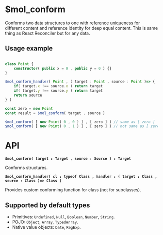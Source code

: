 # $mol_conform

Conforms two data structures to one with reference uniqueness for different content and reference identity for deep equal content.
This is same thing as React Reconciler but for any data. 

## Usage example

```typescript

class Point {
	constructor( public x = 0 , public y = 0 ) {}
}

$mol_conform_handler( Point , ( target : Point , source : Point )=> {
	if( target.x !== source.x ) return target
	if( target.y !== source.y ) return target
	return source
} )

const zero = new Point
const result = $mol_conform( target , source )

$mol_conform( [ new Point( 0 , 0 ) ] , [ zero ] ) // same as [ zero ]
$mol_conform( [ new Point( 0 , 1 ) ] , [ zero ] ) // not same as [ zero ]
```

# API

**`$mol_conform( target : Target , source : Source ) : Target`**

Conforms structures.

**`$mol_conform_handler( cl : typeof Class , handler : ( target : Class , source : Class )=> Class )`**

Provides custom conforming function for class (not for subclasses).

## Supported by default types

- Primitives: `Undefined`, `Null`, `Boolean`, `Number`, `String`.
- POJO: `Object`, `Array`, `TypedArray`.
- Native value objects: `Date`, `RegExp`.
